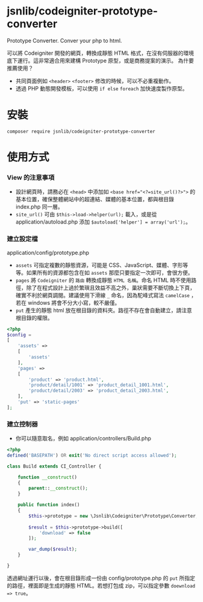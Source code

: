# jsnlib/codeigniter-prototype-converter
Prototype Converter. Conver your php  to html. 

可以將 Codeigniter 開發的網頁，轉換成靜態 HTML 格式，在沒有伺服器的環境底下運行。這非常適合用來建構 Prototype 原型，或是商務提案的演示。
為什要推薦使用？
- 共同頁面例如 `<header>` `<footer>` 修改的時候，可以不必重複動作。
- 透過 PHP 動態開發模板，可以使用 `if else` `foreach` 加快速度製作原型。

# 安裝
````
composer require jsnlib/codeigniter-prototype-converter
````

# 使用方式
### View 的注意事項
- 設計網頁時，請務必在 `<head>` 中添加如 `<base href="<?=site_url()?>">` 的基本位置，確保整體網站中的超連結、媒體的基本位置，都與根目錄 index.php 同一層。
- `site_url()` 可由 `$this->load->helper(url);` 載入，或是從 application/autoload.php 添加 `$autoload['helper'] = array('url');`。

### 建立設定檔
application/config/prototype.php
- `assets` 可指定複數的靜態資源，可能是 CSS、JavaScript、媒體、字形等等。如果所有的資源都包含在如 `assets` 那麼只要指定一次即可，會很方便。
- `pages` 將 `Codeigniter` 的 `路由` 轉換成靜態 `HTML 名稱`。命名 HTML 時不使用路徑，除了在程式設計上過於繁瑣且效益不高之外，巢狀需要不斷切換上下頁，確實不利於網頁調閱。建議使用下滑線 `_` 命名，因為駝峰式寫法 `camelCase` ，若在 windows 將會不分大小寫，較不嚴僅。
- `put` 產生的靜態 html 放在根目錄的資料夾。路徑不存在會自動建立，請注意根目錄的權限。

````php
<?php 
$config = 
[
    'assets' => 
    [
        'assets'
    ],
    'pages' => 
    [
        'product' => 'product.html',
        'product/detail/1001' => 'product_detail_1001.html',
        'product/detail/2003' => 'product_detail_2003.html',
    ],
    'put' => 'static-pages'
];
````

### 建立控制器
- 你可以隨意取名，例如 application/controllers/Build.php
````php
<?php
defined('BASEPATH') OR exit('No direct script access allowed');

class Build extends CI_Controller {

    function __construct()
    {
        parent::__construct();
    }

    public function index()
    {
        $this->prototype = new \Jsnlib\Codeigniter\Prototype\Converter;
        
        $result = $this->prototype->build([
            'download' => false
        ]);

        var_dump($result);
    }

}
````
透過網址運行以後，會在根目錄形成一份由 config/prototype.php 的 `put` 所指定的路徑，裡面即是生成的靜態 HTML。若想打包成 zip，可以指定參數 `doewnload => true`。
